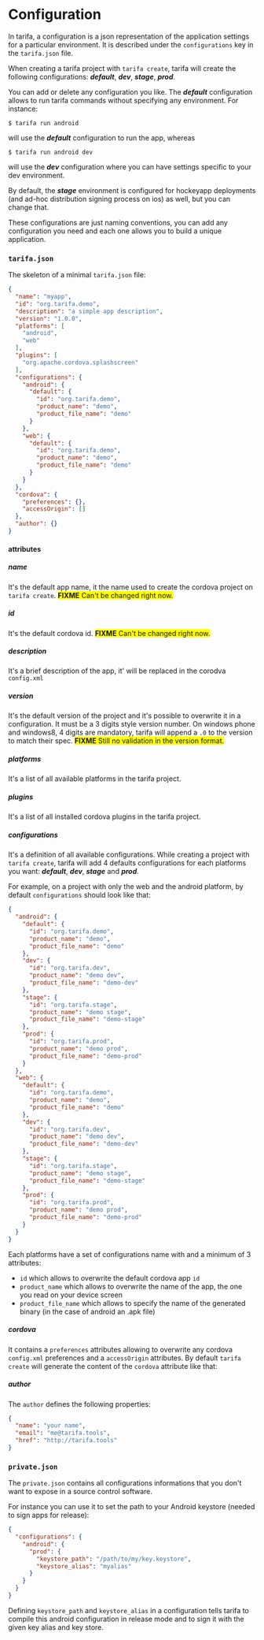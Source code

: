 # Configuration

In tarifa, a configuration is a json representation of the application settings
for a particular environment. It is described under the `configurations` key in
  the `tarifa.json` file.

When creating a tarifa project with `tarifa create`, tarifa will create the
following configurations: **_default_**, **_dev_**, **_stage_**, **_prod_**.

You can add or delete any configuration you like. The **_default_** configuration
allows to run tarifa commands without specifying any environment. For instance:

    $ tarifa run android

will use the **_default_** configuration to run the app, whereas

    $ tarifa run android dev

will use the **_dev_** configuration where you can have settings specific to
your dev environment.

By default, the **_stage_** environment is configured for hockeyapp deployments
(and ad-hoc distribution signing process on ios) as well, but you can change that.

These configurations are just naming conventions, you can add any configuration
you need and each one allows you to build a unique application.

### `tarifa.json`

The skeleton of a minimal `tarifa.json` file:

``` json
{
  "name": "myapp",
  "id": "org.tarifa.demo",
  "description": "a simple app description",
  "version": "1.0.0",
  "platforms": [
    "android",
    "web"
  ],
  "plugins": [
    "org.apache.cordova.splashscreen"
  ],
  "configurations": {
    "android": {
      "default": {
        "id": "org.tarifa.demo",
        "product_name": "demo",
        "product_file_name": "demo"
      }
    },
    "web": {
      "default": {
        "id": "org.tarifa.demo",
        "product_name": "demo",
        "product_file_name": "demo"
      }
    }
  },
  "cordova": {
    "preferences": {},
    "accessOrigin": []
  },
  "author": {}
}
```

#### attributes

##### name
It's the default app name, it the name used to create the cordova project on `tarifa create`. <span style="background:yellow;"><strong>FIXME</strong> Can't be changed right now.</span>

##### id
It's the default cordova id. <span style="background:yellow;"><strong>FIXME</strong> Can't be changed right now.</span>

##### description
It's a brief description of the app, it' will be replaced in the corodva `config.xml`

##### version
It's the default version of the project and it's possible to overwrite it in a configuration. It must be a 3 digits style version number. On
windows phone and windows8, 4 digits are mandatory, tarifa will append a `.0` to the version to match their spec. <span style="background:yellow;"><strong>FIXME</strong> Still no validation in the version format.</span>

##### platforms

It's a list of all available platforms in the tarifa project.

##### plugins

It's a list of all installed cordova plugins in the tarifa project.

##### configurations

It's a definition of all available configurations. While creating a project with `tarifa create`, tarifa will add 4 defaults configurations for each platforms you want: **_default_**, **_dev_**, **_stage_** and **_prod_**.

For example, on a project with only the web and the android platform, by default `configurations` should look like that:

```json
{
  "android": {
    "default": {
      "id": "org.tarifa.demo",
      "product_name": "demo",
      "product_file_name": "demo"
    },
    "dev": {
      "id": "org.tarifa.dev",
      "product_name": "demo dev",
      "product_file_name": "demo-dev"
    },
    "stage": {
      "id": "org.tarifa.stage",
      "product_name": "demo stage",
      "product_file_name": "demo-stage"
    },
    "prod": {
      "id": "org.tarifa.prod",
      "product_name": "demo prod",
      "product_file_name": "demo-prod"
    }
  },
  "web": {
    "default": {
      "id": "org.tarifa.demo",
      "product_name": "demo",
      "product_file_name": "demo"
    },
    "dev": {
      "id": "org.tarifa.dev",
      "product_name": "demo dev",
      "product_file_name": "demo-dev"
    },
    "stage": {
      "id": "org.tarifa.stage",
      "product_name": "demo stage",
      "product_file_name": "demo-stage"
    },
    "prod": {
      "id": "org.tarifa.prod",
      "product_name": "demo prod",
      "product_file_name": "demo-prod"
    }
  }
}
```

Each platforms have a set of configurations name with and a minimum of 3
attributes:

* `id` which allows to overwrite the default cordova app `id`
* `product_name` which allows to overwrite the name of the app, the one you read on your device screen
* `product_file_name` which allows to specify the name of the generated binary (in the case of android an .apk file)

##### cordova

It contains a `preferences` attributes allowing to overwrite any cordova `config.xml` preferences and a `accessOrigin` attributes.
By default `tarifa create` will generate the content of the `cordova` attribute like that:

##### author

The `author` defines the following properties:

```json
{
  "name": "your name",
  "email": "me@tarifa.tools",
  "href": "http://tarifa.tools"
}
```


### `private.json`

The `private.json` contains all configurations informations that you don't want
to expose in a source control software.

For instance you can use it to set the path to your Android keystore (needed to
sign apps for release):

``` json
{
  "configurations": {
    "android": {
      "prod": {
        "keystore_path": "/path/to/my/key.keystore",
        "keystore_alias": "myalias"
      }
    }
  }
}
```

Defining `keystore_path` and `keystore_alias` in a configuration tells tarifa to
compile this android configuration in release mode and to sign it with
the given key alias and key store.
